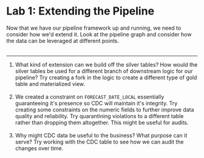 # Lab 1: Extending the Pipeline
Now that we have our pipeline framework up and running, we need to consider how we'd extend it. Look at the pipeline graph and consider how the data can be leveraged at different points.
<br/><br/>
<hr/>

1. What kind of extension can we build off the silver tables? How would the silver tables be used for a different branch of downstream logic for our pipeline? Try creating a fork in the logic to create a different type of gold table and materialized view.<br/><br/>
1. We created a constraint on `FORECAST_DATE_LOCAL` essentially guaranteeing it's presence so CDC will maintain it's integrity. Try creating some constraints on the numeric fields to further improve data quality and reliability. Try quarantining violations to a different table rather than dropping them altogether. This might be useful for audits.<br/><br/>
1. Why might CDC data be useful to the business? What purpose can it serve? Try working with the CDC table to see how we can audit the changes over time.